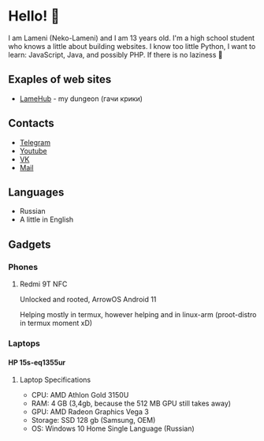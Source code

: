 # Hello! 👋

I am Lameni (Neko-Lameni) and I am 13 years old. I'm a high school student who knows a little about building websites. I know too little Python, I want to learn: JavaScript, Java, and possibly PHP. If there is no laziness 🤣

## Exaples of web sites

- [LameHub](https://lamenich.github.io/lamehub) - my dungeon
(гачи крики)

## Contacts

- [Telegram](https://t.me/Kot3ron)
- [Youtube](https://www.youtube.com/channel/UCz6LTgGF6dl_1teOWxeNrbQ)
- [VK](https://vk.com/lame_ni)
- [Mail](mailto:neyzeeldemon@gmail.com)

## Languages

- Russian
- A little in English

## Gadgets

### Phones

1. Redmi 9T NFC

   Unlocked and rooted, ArrowOS Android 11

   Helping mostly in termux, however helping and in linux-arm (proot-distro in termux moment xD)

### Laptops

#### HP 15s-eq1355ur

1. Laptop Specifications

   - CPU: AMD Athlon Gold 3150U
   - RAM: 4 GB (3,4gb, because the 512 MB GPU still takes away)
   - GPU: AMD Radeon Graphics Vega 3
   - Storage: SSD 128 gb (Samsung, OEM)
   - OS: Windows 10 Home Single Language (Russian)
